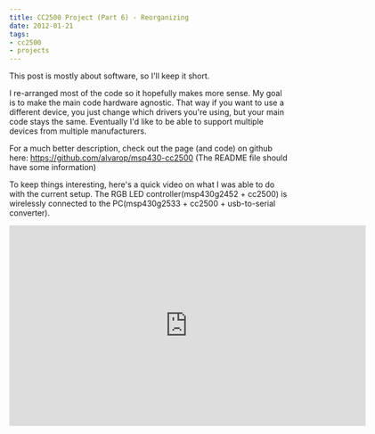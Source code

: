 ```yaml
---
title: CC2500 Project (Part 6) - Reorganizing
date: 2012-01-21
tags:
- cc2500
- projects
---
```

This post is mostly about software, so I'll keep it short.

I re-arranged most of the code so it hopefully makes more sense. My goal is to make the main code hardware agnostic. That way if you want to use a different device, you just change which drivers you're using, but your main code stays the same. Eventually I'd like to be able to support multiple devices from multiple manufacturers.

For a much better description, check out the page (and code) on github here: <a href="https://github.com/alvarop/msp430-cc2500" target="_blank">https://github.com/alvarop/msp430-cc2500</a>
(The README file should have some information)

To keep things interesting, here's a quick video on what I was able to do with the current setup. The RGB LED controller(msp430g2452 + cc2500) is wirelessly connected to the PC(msp430g2533 + cc2500 + usb-to-serial converter).

<div style="text-align: center;"><iframe allowfullscreen="" frameborder="0" height="360" src="https://www.youtube.com/embed/H0OEqm4yeYM" width="640"></iframe></div>
